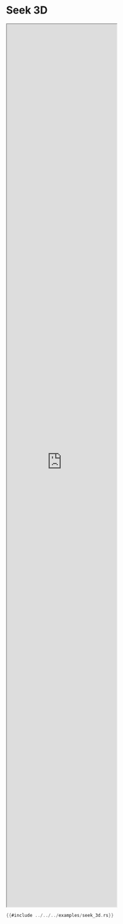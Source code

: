 # Seek 3D

<iframe style="height:60dvh;" src="https://demo.beetmash.com?example=seek_3d"></iframe>

```rust
{{#include ../../../examples/seek_3d.rs}}
```